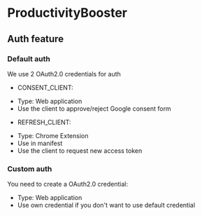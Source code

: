 # ProductivityBooster

## Auth feature

### Default auth

We use 2 OAuth2.0 credentials for auth

- CONSENT_CLIENT:

* Type: Web application
* Use the client to approve/reject Google consent form

- REFRESH_CLIENT:

* Type: Chrome Extension
* Use in manifest
* Use the client to request new access token

### Custom auth

You need to create a OAuth2.0 credential:

- Type: Web application
- Use own credential if you don't want to use default credential
